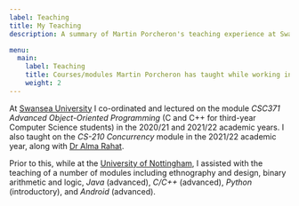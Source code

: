 ```yaml
---
label: Teaching
title: My Teaching
description: A summary of Martin Porcheron's teaching experience at Swansea University and the University of Nottingham.

menu:
  main:
    label: Teaching
    title: Courses/modules Martin Porcheron has taught while working in academia
    weight: 2
---
```


At [Swansea University](https://www.swansea.ac.uk/compsci/ "Computer Science at Swansea University") I co-ordinated and lectured on the module *CSC371 Advanced Object-Oriented Programming* (C and C++ for third-year Computer Science students) in the 2020/21 and 2021/22 academic years. I also taught on the *CS-210 Concurrency* module in the 2021/22 academic year, along with [Dr Alma Rahat](https://www.swansea.ac.uk/staff/a.a.m.rahat/ "Alma Rahat on the Swansea University website").

Prior to this, while at the [University of Nottingham](https://www.nottingham.ac.uk/computerscience/index.aspx "Computer Science at the University of Nottingham"), I assisted with the teaching of a number of modules including ethnography and design, binary arithmetic and logic, *Java* (advanced), *C/C++* (advanced), *Python* (introductory), and *Android* (advanced).
